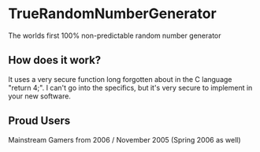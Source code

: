 # TrueRandomNumberGenerator
The worlds first 100% non-predictable random number generator
## How does it work?
It uses a very secure function long forgotten about in the C language "return 4;". I can't go into the specifics, but it's very secure to implement in your new software.
## Proud Users
Mainstream Gamers from 2006 / November 2005 (Spring 2006 as well)
